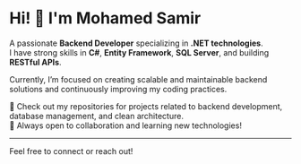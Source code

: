 # Hi! 👋 I'm Mohamed Samir

A passionate **Backend Developer** specializing in **.NET technologies**.  
I have strong skills in **C#**, **Entity Framework**, **SQL Server**, and building **RESTful APIs**.  

Currently, I’m focused on creating scalable and maintainable backend solutions and continuously improving my coding practices.  

🚀 Check out my repositories for projects related to backend development, database management, and clean architecture.  
🤝 Always open to collaboration and learning new technologies!

---

Feel free to connect or reach out!
